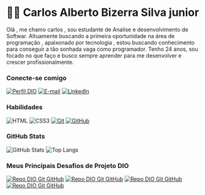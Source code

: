 # 👋🏻 Carlos Alberto Bizerra Silva junior

 Olá , me chamo carlos ,  sou estudante de Analise e desenvolvimento de Softwar.
 Altuamente buscando a primeira oportunidade na área de programação , apaixonado por tecnologia , estou buscando conhecimento para conseguir a tão sonhada vaga como programador.
 Tenho 24 anos, sou focado no que faço e busco sempre aprender para me desenvolver e crescer profissionalmente.

### Conecte-se comigo

[![Perfil DIO](https://img.shields.io/badge/-Meu%20Perfil%20na%20DIO-30A3DC?style=for-the-badge)](https://www.dio.me/users/jr_carlos2511)
[![E-mail](https://img.shields.io/badge/-Email-000?style=for-the-badge&logo=microsoft-outlook&logoColor=E94D5F)](jr.carlos2511@gmail.com)
[![LinkedIn](https://img.shields.io/badge/-LinkedIn-000?style=for-the-badge&logo=linkedin&logoColor=30A3DC)](https://www.linkedin.com/in/carlos-alberto-87461517a/)

### Habilidades

![HTML](https://img.shields.io/badge/HTML-000?style=for-the-badge&logo=html5&logoColor=30A3DC)
![CSS3](https://img.shields.io/badge/CSS3-000?style=for-the-badge&logo=css3&logoColor=E94D5F)
[![Git](https://img.shields.io/badge/Git-000?style=for-the-badge&logo=git&logoColor=E94D5F)](https://git-scm.com/doc)
[![GitHub](https://img.shields.io/badge/GitHub-000?style=for-the-badge&logo=github&logoColor=30A3DC)](https://docs.github.com/)

### GitHub Stats

![GitHub Stats](https://github-stats.vercel.app/api?username=Carlosjrv25&theme=transparent&bg_color=000&border_color=30A3DC&show_icons=true&icon_color=30A3DC&title_color=E94D5F&text_color=FFF)
![Top Langs](https://github-readme-stats-git-masterrstaa-rickstaa.vercel.app/api/top-langs/?username=Carlosjrv25&layout=compact&bg_color=000&border_color=30A3DC&title_color=E94D5F&text_color=FFF)

### Meus Principais Desafios de Projeto DIO

[![Repo DIO Git GitHub](https://github-readme-stats.vercel.app/api/pin/?username=elidianaandrade&repo=dio-lab-open-source&bg_color=000&border_color=30A3DC&show_icons=true&icon_color=30A3DC&title_color=E94D5F&text_color=FFF)](https://github.com/Carlosjrv25/dio-lab-open-source-Carlosjrv25.git)
[![Repo DIO Git GitHub](https://github-readme-stats.vercel.app/api/pin/?username=Carlosjrv25&repo=trilha-html-modulo-3-wikipedia&bg_color=000&border_color=30A3DC&show_icons=true&icon_color=30A3DC&title_color=E94D5F&text_color=FFF)](https://github.com/Carlosjrv25/trilha-html-modulo-3-wikipedia.git)
[![Repo DIO Git GitHub](https://github-readme-stats.vercel.app/api/pin/?username=Carlosjrv25&repo=trilha-html-01&bg_color=000&border_color=30A3DC&show_icons=true&icon_color=30A3DC&title_color=E94D5F&text_color=FFF)](https://github.com/Carlosjrv25/trilha-html-modulo-2.git)
[![Repo DIO Git GitHub](https://github-readme-stats.vercel.app/api/pin/?username=Carlosjrv25&repo=trilha-html-modulo-3-wikipedia&bg_color=000&border_color=30A3DC&show_icons=true&icon_color=30A3DC&title_color=E94D5F&text_color=FFF)](https://github.com/Carlosjrv25/Trilha-html-01.git)
